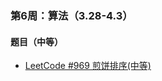### 第6周：算法（3.28-4.3）

#### 题目（中等）

- [LeetCode #969 煎饼排序(中等)](https://leetcode-cn.com/problems/pancake-sorting/)
